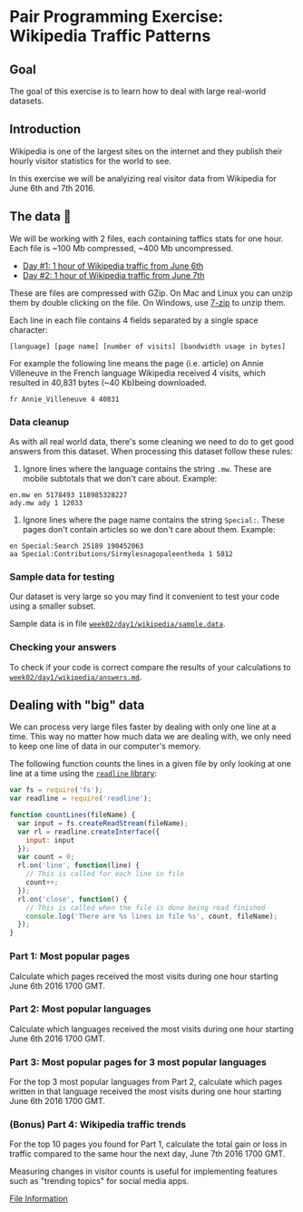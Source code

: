 # Pair Programming Exercise: Wikipedia Traffic Patterns

## Goal

The goal of this exercise is to learn how to deal with large real-world datasets.

## Introduction

Wikipedia is one of the largest sites on the internet and they publish their
hourly visitor statistics for the world to see.

In this exercise we will be analyizing real visitor data from Wikipedia for
June 6th and 7th 2016.

## The data 📀

We will be working with 2 files, each containing taffics stats for one hour.
Each file is ~100 Mb compressed, ~400 Mb uncompressed.

- [Day #1: 1 hour of Wikipedia traffic from June 6th](https://dumps.wikimedia.org/other/pagecounts-raw/2016/2016-06/pagecounts-20160606-170000.gz)
- [Day #2: 1 hour of Wikipedia traffic from June 7th](https://dumps.wikimedia.org/other/pagecounts-raw/2016/2016-06/pagecounts-20160607-170000.gz)

These are files are compressed with GZip. On Mac and Linux you can unzip them
by double clicking on the file. On Windows, use [7-zip](http://www.7-zip.org/)
to unzip them.

Each line in each file contains 4 fields separated by a single space character:

```
[language] [page name] [number of visits] [bandwidth usage in bytes]
```

For example the following line means the page (i.e. article) on Annie Villeneuve
in the French language Wikipedia received 4 visits, which resulted in 40,831
bytes (~40 Kb)being downloaded.

```
fr Annie_Villeneuve 4 40831
```

### Data cleanup

As with all real world data, there's some cleaning we need to do to get good
answers from this dataset. When processing this dataset follow these rules:

1. Ignore lines where the language contains the string `.mw`. These are
  mobile subtotals that we don't care about. Example:

  ```
  en.mw en 5178493 118985328227
  ady.mw ady 1 12033
  ```

1. Ignore lines where the page name contains the string `Special:`. These pages
  don't contain articles so we don't care about them. Example:

  ```
  en Special:Search 25189 190452063
  aa Special:Contributions/Sirmylesnagopaleentheda 1 5812
  ```

### Sample data for testing

Our dataset is very large so you may find it convenient to test your
code using a smaller subset.

Sample data is in file [`week02/day1/wikipedia/sample.data`](sample.data).

### Checking your answers

To check if your code is correct compare the results of your calculations to
[`week02/day1/wikipedia/answers.md`](answers.md).

## Dealing with "big" data

We can process very large files faster by dealing with only one line at a time.
This way no matter how much data we are dealing with, we only need to keep one
line of data in our computer's memory.

The following function counts the lines in a given file by only looking at
one line at a time using the
[`readline` library](https://nodejs.org/api/readline.html):

```javascript
var fs = require('fs');
var readline = require('readline');

function countLines(fileName) {
  var input = fs.createReadStream(fileName);
  var rl = readline.createInterface({
    input: input
  });
  var count = 0;
  rl.on('line', function(line) {
    // This is called for each line in file
    count++;
  });
  rl.on('close', function() {
    // This is called when the file is done being read finished
    console.log('There are %s lines in file %s', count, fileName);
  });
}
```

### Part 1: Most popular pages

Calculate which pages received the most visits during one hour starting June 6th
2016 1700 GMT.

### Part 2: Most popular languages

Calculate which languages received the most visits during one hour starting June
6th 2016 1700 GMT.

### Part 3: Most popular pages for 3 most popular languages

For the top 3 most popular languages from Part 2, calculate which pages
written in that language received the most visits during one hour starting June
6th 2016 1700 GMT.

### (Bonus) Part 4: Wikipedia traffic trends

For the top 10 pages you found for Part 1, calculate the total gain or loss
in traffic compared to the same hour the next day, June 7th 2016 1700
GMT.

Measuring changes in visitor counts is useful for implementing features such
as "trending topics" for social media apps.

[File Information](https://wikitech.wikimedia.org/wiki/Analytics/Data/Pagecounts-raw)
